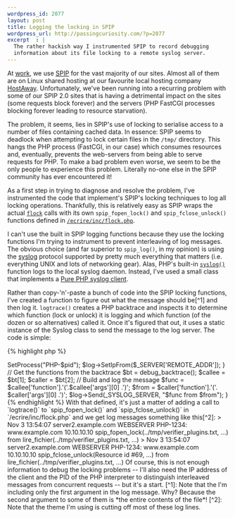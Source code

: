 ```yaml
--- 
wordpress_id: 2077
layout: post
title: Logging the locking in SPIP
wordpress_url: http://passingcuriosity.com/?p=2077
excerpt  : |
  The rather hackish way I instrumented SPIP to record debugging
  information about its file locking to a remote syslog server.
---
```


At [work](http://bouncingorange.com/), we use
[SPIP](http://www.spip.net/) for the vast majority of our sites.
Almost all of them are on Linux shared hosting at our favourite local
hosting company [HostAway](http://www.hostaway.net.au/).
Unfortunately, we've been running into a recurring problem with some
of our SPIP 2.0 sites that is having a detrimental impact on the sites
(some requests block forever) and the servers (PHP FastCGI processes
blocking forever leading to resource starvation).

The problem, it seems, lies in SPIP's use of locking to serialise
access to a number of files containing cached data. In essence: SPIP
seems to deadlock when attempting to lock certain files in the `/tmp/`
directory. This hangs the PHP process (FastCGI, in our case) which
consumes resources and, eventually, prevents the web-servers from
being able to serve requests for PHP. To make a bad problem even
worse, we seem to be the only people to experience this problem.
Literally no-one else in the SPIP community has ever encountered it!

As a first step in trying to diagnose and resolve the problem, I've
instrumented the code that implement's SPIP's locking techniques to
log all locking operations. Thankfully, this is relatively easy as
SPIP wraps the actual [`flock`](http://php.net/flock) calls with its
own `spip_fopen_lock()` and `spip_fclose_unlock()` functions defined
in
[`/ecrire/inc/flock.php`](http://trac.rezo.net/trac/spip/browser/spip/ecrire/inc/flock.php).

I can't use the built in SPIP logging functions because they use the
locking functions I'm trying to instrument to prevent interleaving of
log messages. The obvious choice (and far superior to `spip_log()`, in
my opinion) is using the [syslog](http://en.wikipedia.org/wiki/Syslog)
protocol supported by pretty much everything that matters (i.e.
everything UNIX and lots of networking gear). Alas, PHP's built-in
[`syslog()`](http://php.net/syslog) function logs to the local syslog
daemon. Instead, I've used a small class that implements a [Pure PHP
syslog client](http://www.phpclasses.org/browse/file/12157.html).

Rather than copy-'n'-paste a bunch of code into the SPIP locking
functions, I've created a function to figure out what the message
should be[^1] and then log it. `logtrace()` creates a PHP backtrace
and inspects it to determine which function (lock or unlock) it is
logging and which function (of the dozen or so alternatives) called
it. Once it's figured that out, it uses a static instance of the
Syslog class to send the message to the log server. The code is
simple:

{% highlight php %}
<?php

require_once('syslog.php');

@define("_SYSLOG_SERVER", "192.168.1.1");

function logtrace() {
	// The syslog client
	static $log;
	if (! $log) {
		$pid = getmypid();
		$log = new Syslog();
		$log->SetProcess("PHP-$pid");
		$log->SetIpFrom($_SERVER['REMOTE_ADDR']);
	}

	// Get the functions from the backtrace
	$bt = debug_backtrace();
	$callee = $bt[1];
	$caller = $bt[2];
	
	// Build and log the message
	$func = $callee['function'].'('.$callee['args'][0] .')';
	$from = $caller['function'].'('. $caller['args'][0] .')';
	$log->Send(_SYSLOG_SERVER, "$func from $from");
}
{% endhighlight %}

With that defined, it's just a matter of adding a call to `logtrace()` to `spip_fopen_lock()` and `spip_fclose_unlock()` in `/ecrire/inc/flock.php` and we get log messages something like this[^2]:

>     Nov  3 13:54:07 server2.example.com WEBSERVER PHP-1234: www.example.com 10.10.10.10 spip_fopen_lock(../tmp/verifier_plugins.txt, ...) from lire_fichier(../tmp/verifier_plugins.txt, ...)
>     Nov  3 13:54:07 server2.example.com WEBSERVER PHP-1234: www.example.com 10.10.10.10 spip_fclose_unlock(Resource id #69, ...) from lire_fichier(../tmp/verifier_plugins.txt, ...)

Of course, this is not enough information to debug the locking problems -- I'll also need the IP address of the client and the PID of the PHP interpreter to distinguish interleaved messages from concurrent requests -- but it's a start.

[^1]: Note that the I'm including only the first argument in the log message. Why? Because the second argument to some of them is *the entire contents of the file*!
[^2]: Note that the theme I'm using is cutting off most of these log lines.
